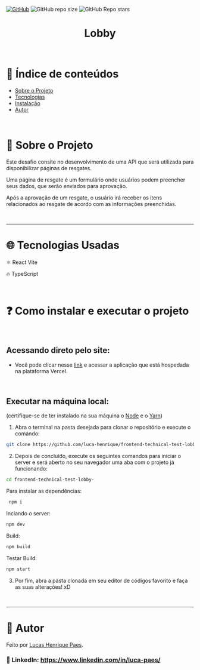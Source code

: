 <a href="./LICENSE">![GitHub](https://img.shields.io/github/license/everton-dgn/pizzaria_toffanetto?style=plastic)</a>
![GitHub repo size](https://img.shields.io/github/repo-size/everton-dgn/pizzaria_toffanetto?style=plastic)
![GitHub Repo stars](https://img.shields.io/github/stars/everton-dgn/pizzaria_toffanetto?color=yellow&style=plastic)

<h1 align="center">Lobby</h1>

<br />

# :pushpin: Índice de conteúdos

- [Sobre o Projeto](#monocle_face-sobre-o-projeto)
- [Tecnologias](#globe_with_meridians-tecnologias-usadas)
- [Instalação](#question-como-instalar-e-executar-o-projeto)
- [Autor](#closed_book-autor)

<br />

# :monocle_face: Sobre o Projeto

Este desafio consite no desenvolvimento de uma API que será utilizada para disponibilizar páginas de resgates.

Uma página de resgate é um formulário onde usuários podem preencher seus dados, que serão enviados para aprovação.

Após a aprovação de um resgate, o usuário irá receber os itens relacionados ao resgate de acordo com as informações preenchidas.

<br />

---

# :globe_with_meridians: Tecnologias Usadas

⚛ React Vite

🔥 TypeScript

<br />

# :question: Como instalar e executar o projeto

<br />

## Acessando direto pelo site:

- Você pode clicar nesse [link](https://frontend-technical-test-lobby.vercel.app/) e acessar a aplicação que está hospedada na plataforma Vercel.

<br />

## Executar na máquina local:

(certifique-se de ter instalado na sua máquina o [Node](https://nodejs.org/en/) e o [Yarn](https://yarnpkg.com/))

1. Abra o terminal na pasta desejada para clonar o repositório e execute o comando:

```bash
git clone https://github.com/luca-henrique/frontend-technical-test-lobby-
```

2. Depois de concluído, execute os seguintes comandos para iniciar o server e será aberto no seu navegador uma aba com o projeto já funcionando:

```bash
cd frontend-technical-test-lobby-
```

Para instalar as dependências:

```bash
 npm i
```

Inciando o server:

```bash
npm dev
```

Build:

```bash
npm build
```

Testar Build:

```bash
npm start
```

3. Por fim, abra a pasta clonada em seu editor de códigos favorito e faça as suas alterações! xD

<br />

---

# :closed_book: Autor

Feito por [Lucas Henrique Paes](https://www.linkedin.com/in/luca-paes/).

### :link: LinkedIn: https://www.linkedin.com/in/luca-paes/
